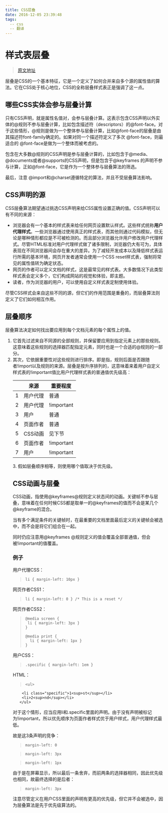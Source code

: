 ```yaml
---
title: CSS层叠
date: 2016-12-05 23:39:48
tags:
  -- css
  -- 翻译
---
```


# 样式表层叠

> [原文地址](https://developer.mozilla.org/en-US/docs/Web/CSS/Cascade)

层叠是CSS的一个基本特征，它是一个定义了如何合并来自多个源的属性值的算法。它在CSS处于核心地位，CSS的全称层叠样式表正是强调了这一点。

## 哪些CSS实体会参与层叠计算

只有CSS声明，就是属性名值对，会参与层叠计算。这表示包含CSS声明以外实体的@规则不参与层叠计算，比如包含描述符（descriptors）的@font-face。对于这些情形，@规则是做为一个整体参与层叠计算，比如@font-face的层叠是由其描述符font-family确定的。如果对同一个描述符定义了多次 @font-face，则最适合的 @font-face是做为一个整体而被考虑的。

包含在大多数@规则的CSS声明是参与层叠计算的，比如包含于@media、@documents或者@supports的CSS声明，但是包含于@keyframes 的声明不参与计算，正如@font-face，它是作为一个整体参与层叠算法的筛选。

最后，注意 @import和@charset遵循特定的算法，并且不受层叠算法影响。

## CSS声明的源

CSS层叠算法期望通过挑选CSS声明来给CSS属性设置正确的值。CSS声明可以有不同的来源：

+ 浏览器会有一个基本的样式表来给任何网页设置默认样式。这些样式统称**用户代理样式**。一些浏览器通过使用真正的样式表，而其他则通过代码模拟，但无论是哪种情形都应是不可被检测的。而且部分浏览器允许用户修改用户代理样式。尽管HTML标准对用户代理样式做了诸多限制，浏览器仍大有可为，具体表现在不同浏览器间会存在重大的差异。为了减轻开发成本以及降低样式表运行所需的基本环境，网页开发者通常会使用一个CSS reset样式表，强制将常见的属性值转为确定状态。
+ 网页的作者可以定义文档的样式，这是最常见的样式表。大多数情况下此类型样式表会定义多个，它们构成网站的视觉和体验，即主题。
+ 读者，作为浏览器的用户，可以使用自定义样式表定制使用体验。

尽管CSS样式会来自这些不同的源，但它们的作用范围是重叠的，而层叠算法则定义了它们如何相互作用。

## 层叠顺序

层叠算法决定如何找出要应用到每个文档元素的每个属性上的值。

1. 它首先过滤来自不同源的全部规则，并保留要应用到指定元素上的那些规则。这意味着这些规则的选择器匹配指定元素，同时也是一个合适的@规则的一部分。
2.  其次，它依据重要性对这些规则进行排序。即是指，规则后面是否跟随者!import以及规则的来源。层叠是按升序排列的，这意味着来着用户自定义样式表的!important值比用户代理样式表的普通值优先级高：
    <table>
	<thead>
		<tr>
			<th></th>
			<th>来源</th>
			<th>重要程度</th>
		</tr>
	</thead>
	<tbody>
		<tr>
			<td>1</td>
			<td>用户代理</td>
			<td>普通</td>
		</tr>
		<tr>
			<td>2</td>
			<td>用户代理</td>
			<td>!important</td>
		</tr>
		<tr>
			<td>3</td>
			<td>用户</td>
			<td>普通</td>
		</tr>
		<tr>
			<td>4</td>
			<td>页面作者</td>
			<td>普通</td>
		</tr>
		<tr>
			<td>5</td>
			<td>CSS动画</td>
			<td>见下节</td>
		</tr>
		<tr>
			<td>6</td>
			<td>页面作者</td>
			<td>!important</td>
		</tr>
		<tr>
			<td>7</td>
			<td>用户</td>
			<td>!important</td>
		</tr>
	</tbody>
</table>
3.  假如层叠顺序相等，则使用哪个值取决于优先级。

## CSS动画与层叠

CSS动画，指使用@keyframes@规则定义状态间的动画。关键帧不参与层叠，意味着在任何时候CSS都是取单一的@keyframes的值而不会是某几个@keyframe的混合。

当有多个满足条件的关键帧时，在最重要的文档里面最后定义的关键帧会被选中，而不会是将它们组合在一起。

同时仍应注意用@keyframes @规则定义的值会覆盖全部普通值，但会被!important的值覆盖。

### 例子

用户代理CSS：

>     li { margin-left: 10px }

网页作者CSS1：

>     li { margin-left: 0 } /* This is a reset */

网页作者CSS2：

>     @media screen {
>      li { margin-left: 3px }
>     }
>
>     @media print {
>       li { margin-left: 1px }
>     }

用户CSS：

>     .specific { margin-left: 1em }

HTML：

>     <ul>
        <li class="specific">1<sup>st</sup></li>
        <li>2<sup>nd</sup></li>
       </ul>

对于这个情形，应当应用li和.specific里面的声明。由于没有声明被标记为!important，所以优先顺序为页面作者样式优于用户样式，用户代理样式最低。

故是这3条声明的竞争：

>     margin-left: 0

>     margin-left: 3px

>     margin-left: 1px

由于是在屏幕显示，所以最后一条舍弃，而前两条的选择器相同，因此优先级也相同，故最终选择的是后者：

>     margin-left: 3px

注意尽管定义在用户CSS里面的声明有更高的优先级，但它并不会被选中，因为层叠算法是先于优先级算法的。